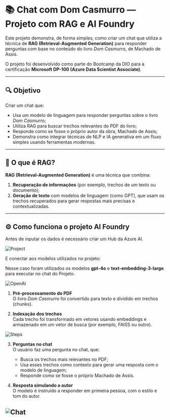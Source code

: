 # 📚 Chat com Dom Casmurro — Projeto com RAG e AI Foundry

Este projeto demonstra, de forma simples, como criar um chat que utiliza a técnica de **RAG (Retrieval-Augmented Generation)** para responder perguntas com base no conteúdo do livro *Dom Casmurro*, de Machado de Assis.

O projeto foi desenvolvido como parte do Bootcamp da DIO para a certificação **Microsoft DP-100 (Azure Data Scientist Associate)**.

---

## 🔍 Objetivo

Criar um chat que:

- Usa um modelo de linguagem para responder perguntas sobre o livro *Dom Casmurro*;
- Utiliza RAG para buscar trechos relevantes do PDF do livro;
- Responde como se fosse o próprio autor da obra, Machado de Assis;
- Demonstra como integrar técnicas de NLP e IA generativa em um fluxo simples usando ferramentas modernas.

---

## 🧠 O que é RAG?

**RAG (Retrieval-Augmented Generation)** é uma técnica que combina:
1. **Recuperação de informações** (por exemplo, trechos de um texto ou documento);
2. **Geração de texto** com modelos de linguagem (como GPT), que usam os trechos recuperados para gerar respostas mais precisas e contextualizadas.

---

## ⚙️ Como funciona o projeto AI Foundry

Antes de inputar os dados é necessário criar um Hub da Azure AI.

![Project](/inputs/projeto_aifoundry.JPG)

E conectar aos modelos utilizados no projeto:

Nesse caso foram utilizados os modelos **gpt-4o** e **text-embedding-3-large** para executar no chat do Projeto.

![OpenAI](/inputs/endpoints.JPG)


1. **Pré-processamento do PDF**  
   O livro *Dom Casmurro* foi convertido para texto e dividido em trechos (chunks).

2. **Indexação dos trechos**  
   Cada trecho foi transformado em vetores usando embeddings e armazenado em um vetor de busca (por exemplo, FAISS ou outro).

![Steps](/inputs/steps.JPG)

3. **Perguntas no chat**  
   O usuário faz uma pergunta no chat, que:
   - Busca os trechos mais relevantes no PDF;
   - Usa esses trechos como contexto para gerar uma resposta com o modelo de linguagem;
   - Responde como se fosse o próprio Machado de Assis.

4. **Resposta simulando o autor**  
   O modelo é instruído a responder em primeira pessoa, com o estilo e tom do autor.

![Chat](/inputs/chat.JPG)
---
